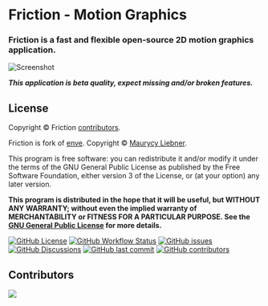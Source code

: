 # Friction - Motion Graphics

### Friction is a fast and flexible open-source 2D motion graphics application.

![Screenshot](https://friction.graphics/assets/friction-screenshot-01.jpg)

***This application is beta quality, expect missing and/or broken features.***

## License

Copyright &copy; Friction [contributors](https://github.com/friction2d/friction/graphs/contributors).

Friction is fork of [enve](https://github.com/MaurycyLiebner/enve). Copyright &copy; [Maurycy Liebner](https://github.com/MaurycyLiebner).

This program is free software: you can redistribute it and/or modify it under the terms of the GNU General Public License as published by the Free Software Foundation, either version 3 of the License, or (at your option) any later version.

**This program is distributed in the hope that it will be useful, but WITHOUT ANY WARRANTY; without even the implied warranty of MERCHANTABILITY or FITNESS FOR A PARTICULAR PURPOSE.  See the [GNU General Public License](LICENSE.md) for more details.**


[![GitHub License](https://img.shields.io/github/license/friction2d/friction)](https://github.com/friction2d/friction/blob/main/LICENSE.md)
[![GitHub Workflow Status](https://img.shields.io/github/actions/workflow/status/friction2d/friction/ubuntu.yml)](https://github.com/friction2d/friction/actions)
[![GitHub issues](https://img.shields.io/github/issues/friction2d/friction)](https://github.com/friction2d/friction/issues)
[![GitHub Discussions](https://img.shields.io/github/discussions/friction2d/friction)](https://github.com/orgs/friction2d/discussions)
[![GitHub last commit](https://img.shields.io/github/last-commit/friction2d/friction)](https://github.com/friction2d/friction/commits/main)
[![GitHub contributors](https://img.shields.io/github/contributors/friction2d/friction)](https://github.com/friction2d/friction/graphs/contributors)

## Contributors

<a href = "https://github.com/friction2d/friction/graphs/contributors">
  <img src = "https://contrib.rocks/image?repo=friction2d/friction"/>
</a>
